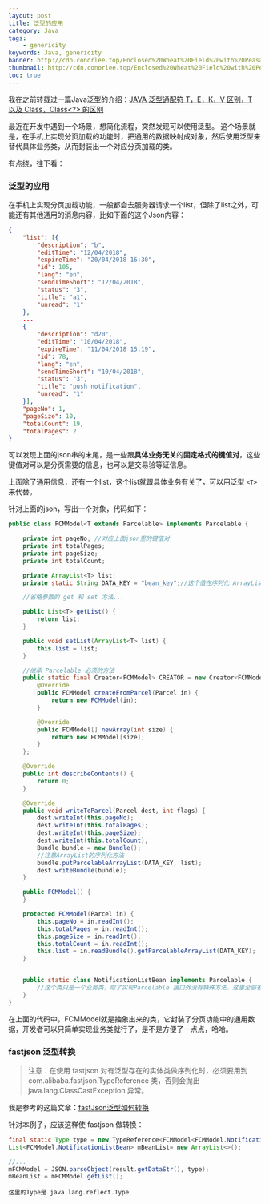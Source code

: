 ```yaml
---
layout: post
title: 泛型的应用
category: Java
tags:
    - genericity
keywords: Java, genericity
banner: http://cdn.conorlee.top/Enclosed%20Wheat%20Field%20with%20Peasant.jpg
thumbnail: http://cdn.conorlee.top/Enclosed%20Wheat%20Field%20with%20Peasant.jpg
toc: true
---
```

我在之前转载过一篇Java泛型的介绍：[JAVA 泛型通配符 T，E，K，V 区别，T 以及 Class<T>，Class<?> 的区别](/2016/11/21/Difference_between-T-E-K-V/)

最近在开发中遇到一个场景，想简化流程，突然发现可以使用泛型。
这个场景就是，在手机上实现分页加载的功能时，把通用的数据映射成对象，然后使用泛型来替代具体业务类，从而封装出一个对应分页加载的类。

<!--more-->
有点绕，往下看：

### 泛型的应用
在手机上实现分页加载功能，一般都会去服务器请求一个list，但除了list之外，可能还有其他通用的消息内容，比如下面的这个Json内容：

~~~ Json
{
    "list": [{
		"description": "b",
		"editTime": "12/04/2018",
		"expireTime": "20/04/2018 16:30",
		"id": 105,
		"lang": "en",
		"sendTimeShort": "12/04/2018",
		"status": "3",
		"title": "a1",
		"unread": "1"
	},
	...
	{
		"description": "d20",
		"editTime": "10/04/2018",
		"expireTime": "11/04/2018 15:19",
		"id": 78,
		"lang": "en",
		"sendTimeShort": "10/04/2018",
		"status": "3",
		"title": "push notification",
		"unread": "1"
	}],
	"pageNo": 1,
	"pageSize": 10,
	"totalCount": 19,
	"totalPages": 2
}
~~~

可以发现上面的json串的末尾，是一些跟**具体业务无关**的**固定格式的键值对**，这些键值对可以是分页需要的信息，也可以是交易验等证信息。

上面除了通用信息，还有一个list，这个list就跟具体业务有关了，可以用泛型 `<T> `来代替。

针对上面的json，写出一个对象，代码如下：

~~~ Java
public class FCMModel<T extends Parcelable> implements Parcelable {

    private int pageNo; //对应上面json里的键值对
    private int totalPages;
    private int pageSize;
    private int totalCount;

    private ArrayList<T> list;
    private static String DATA_KEY = "bean_key";//这个值在序列化 ArrayList 的时候用到

    //省略参数的 get 和 set 方法...

    public List<T> getList() {
        return list;
    }

    public void setList(ArrayList<T> list) {
        this.list = list;
    }

    //继承 Parcelable 必须的方法
    public static final Creator<FCMModel> CREATOR = new Creator<FCMModel>() {
        @Override
        public FCMModel createFromParcel(Parcel in) {
            return new FCMModel(in);
        }

        @Override
        public FCMModel[] newArray(int size) {
            return new FCMModel[size];
        }
    };

    @Override
    public int describeContents() {
        return 0;
    }

    @Override
    public void writeToParcel(Parcel dest, int flags) {
        dest.writeInt(this.pageNo);
        dest.writeInt(this.totalPages);
        dest.writeInt(this.pageSize);
        dest.writeInt(this.totalCount);
        Bundle bundle = new Bundle();
        //注意ArrayList的序列化方法
        bundle.putParcelableArrayList(DATA_KEY, list);
        dest.writeBundle(bundle);
    }

    public FCMModel() {
    }

    protected FCMModel(Parcel in) {
        this.pageNo = in.readInt();
        this.totalPages = in.readInt();
        this.pageSize = in.readInt();
        this.totalCount = in.readInt();
        this.list = in.readBundle().getParcelableArrayList(DATA_KEY);
    }


    public static class NotificationListBean implements Parcelable {
        //这个类只是一个业务类，除了实现Parcelable 接口外没有特殊方法，这里全部省略 ...
    }
}
~~~
在上面的代码中，FCMModel就是抽象出来的类，它封装了分页功能中的通用数据，开发者可以只简单实现业务类就行了，是不是方便了一点点，哈哈。

### fastjson 泛型转换

> 注意：在使用 fastjson 对有泛型存在的实体类做序列化时，必须要用到 com.alibaba.fastjson.TypeReference 类，否则会抛出 java.lang.ClassCastException 异常。

我是参考的这篇文章：[fastJson泛型如何转换](https://blog.csdn.net/csdn_xpw/article/details/65022177)

针对本例子，应该这样使 fastjson 做转换：

~~~ Java
final static Type type = new TypeReference<FCMModel<FCMModel.NotificationListBean>>() {}.getType();
List<FCMModel.NotificationListBean> mBeanList= new ArrayList<>();

//...
mFCMModel = JSON.parseObject(result.getDataStr(), type);
mBeanList = mFCMModel.getList();
~~~

`这里的Type是 java.lang.reflect.Type `

